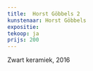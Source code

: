 ```yaml
---
title:  Horst Göbbels 2
kunstenaar: Horst Göbbels
expositie:
tekoop: ja
prijs: 200
---
```


Zwart keramiek, 2016
